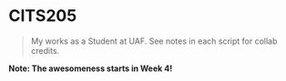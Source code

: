# CITS205
>My works as a Student at UAF.
>  See notes in each script for collab credits.
>
**Note: The awesomeness starts in Week 4!**
